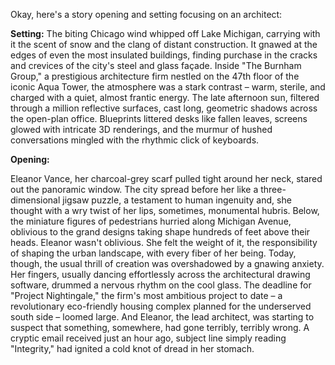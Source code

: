 Okay, here's a story opening and setting focusing on an architect:

**Setting:** The biting Chicago wind whipped off Lake Michigan, carrying with it the scent of snow and the clang of distant construction. It gnawed at the edges of even the most insulated buildings, finding purchase in the cracks and crevices of the city's steel and glass façade. Inside "The Burnham Group," a prestigious architecture firm nestled on the 47th floor of the iconic Aqua Tower, the atmosphere was a stark contrast – warm, sterile, and charged with a quiet, almost frantic energy. The late afternoon sun, filtered through a million reflective surfaces, cast long, geometric shadows across the open-plan office. Blueprints littered desks like fallen leaves, screens glowed with intricate 3D renderings, and the murmur of hushed conversations mingled with the rhythmic click of keyboards.

**Opening:**

Eleanor Vance, her charcoal-grey scarf pulled tight around her neck, stared out the panoramic window. The city spread before her like a three-dimensional jigsaw puzzle, a testament to human ingenuity and, she thought with a wry twist of her lips, sometimes, monumental hubris. Below, the miniature figures of pedestrians hurried along Michigan Avenue, oblivious to the grand designs taking shape hundreds of feet above their heads. Eleanor wasn't oblivious. She felt the weight of it, the responsibility of shaping the urban landscape, with every fiber of her being. Today, though, the usual thrill of creation was overshadowed by a gnawing anxiety. Her fingers, usually dancing effortlessly across the architectural drawing software, drummed a nervous rhythm on the cool glass. The deadline for "Project Nightingale," the firm's most ambitious project to date – a revolutionary eco-friendly housing complex planned for the underserved south side – loomed large. And Eleanor, the lead architect, was starting to suspect that something, somewhere, had gone terribly, terribly wrong. A cryptic email received just an hour ago, subject line simply reading "Integrity," had ignited a cold knot of dread in her stomach.

